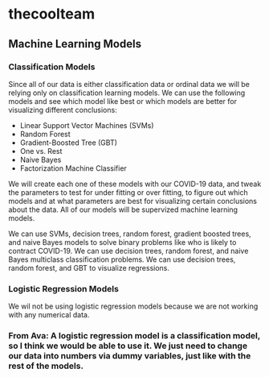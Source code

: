 # thecoolteam

## Machine Learning Models

### Classification Models

  Since all of our data is either classification data or ordinal data we will be relying only on classification learning models. We can use the following models and see which model like best or which models are better for visualizing different conclusions:
  * Linear Support Vector Machines (SVMs)
  * Random Forest
  * Gradient-Boosted Tree (GBT)
  * One vs. Rest
  * Naive Bayes
  * Factorization Machine Classifier

  We will create each one of these models with our COVID-19 data, and tweak the parameters to test for under fitting or over fitting, to figure out which models and at what parameters are best for visualizing certain conclusions about the data. All of our models will be supervized machine learning models.
  
  We can use SVMs, decision trees, random forest, gradient boosted trees, and naive Bayes models to solve binary problems like who is likely to contract COVID-19. We can use decision trees, random forest, and naive Bayes multiclass classification problems. We can use decision trees, random forest, and GBT to visualize regressions.
  
### Logistic Regression Models
  
  We wil not be using logistic regression models because we are not working with any numerical data. 
### From Ava: A logistic regression model is a classification model, so I think we would be able to use it. We just need to change our data into numbers   via dummy variables, just like with the rest of the models. 
